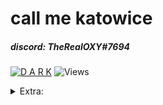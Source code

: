 # call me katowice
##### discord: *TheRealOXY#7694*
[![D A R K](https://i.imgur.com/V4CzxIn.png)](https://i.imgur.com/V4CzxIn.png)
![Views](https://komarev.com/ghpvc/?username=TheRealOXY&color=B57EDC)


<details>
  <summary>Extra:</summary>
  
![<3](https://i.imgur.com/vs07S1d.gif)

</details>
